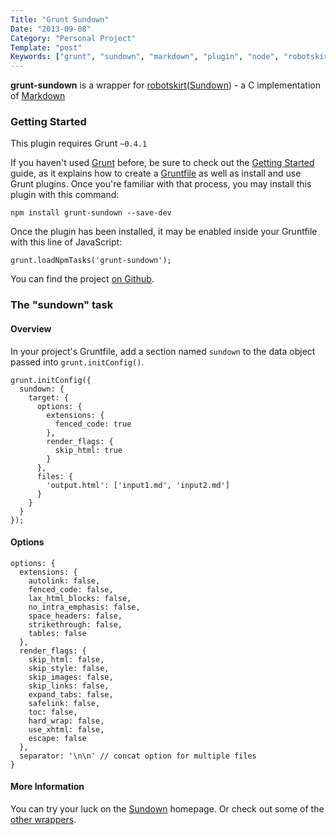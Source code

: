 ```yaml
---
Title: "Grunt Sundown"
Date: "2013-09-08"
Category: "Personal Project"
Template: "post"
Keywords: ["grunt", "sundown", "markdown", "plugin", "node", "robotskirt", "c", "library"]
---
```


**grunt-sundown** is a wrapper for [robotskirt](https://github.com/benmills/robotskirt)([Sundown](https://github.com/vmg/sundown)) - a C implementation of [Markdown](http://daringfireball.net/projects/markdown/)

### Getting Started
This plugin requires Grunt `~0.4.1`

If you haven't used [Grunt](http://gruntjs.com/) before, be sure to check out the [Getting Started](http://gruntjs.com/getting-started) guide, as it explains how to create a [Gruntfile](http://gruntjs.com/sample-gruntfile) as well as install and use Grunt plugins. Once you're familiar with that process, you may install this plugin with this command:

    npm install grunt-sundown --save-dev

Once the plugin has been installed, it may be enabled inside your Gruntfile with this line of JavaScript:

    grunt.loadNpmTasks('grunt-sundown');

You can find the project [on Github](https://github.com/james2doyle/grunt-sundown "grunt-sundown on Github").

### The "sundown" task

#### Overview
In your project's Gruntfile, add a section named `sundown` to the data object passed into `grunt.initConfig()`.

    grunt.initConfig({
      sundown: {
        target: {
          options: {
            extensions: {
              fenced_code: true
            },
            render_flags: {
              skip_html: true
            }
          },
          files: {
            'output.html': ['input1.md', 'input2.md']
          }
        }
      }
    });

#### Options

    options: {
      extensions: {
        autolink: false,
        fenced_code: false,
        lax_html_blocks: false,
        no_intra_emphasis: false,
        space_headers: false,
        strikethrough: false,
        tables: false
      },
      render_flags: {
        skip_html: false,
        skip_style: false,
        skip_images: false,
        skip_links: false,
        expand_tabs: false,
        safelink: false,
        toc: false,
        hard_wrap: false,
        use_xhtml: false,
        escape: false
      },
      separator: '\n\n' // concat option for multiple files
    }

#### More Information

You can try your luck on the [Sundown](https://github.com/vmg/sundown) homepage. Or check out some of the [other wrappers](https://github.com/vmg/sundown#bindings).